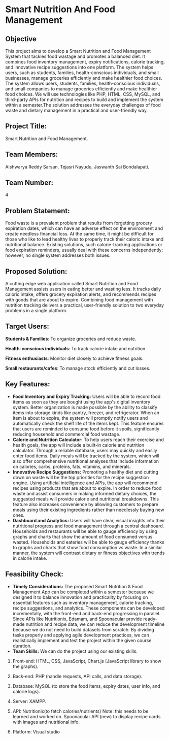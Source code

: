 # Smart Nutrition And Food Management
## Objective
This project aims to develop a Smart Nutrition and Food Management System that tackles food wastage and promotes a balanced diet. It combines food inventory management, expiry notifications, calorie tracking, and innovative recipe suggestions into one platform. The system helps users, such as students, families, health-conscious individuals, and small businesses, manage groceries efficiently and make healthier food choices. The system allows users, students, families, health-conscious individuals, and small companies to manage groceries efficiently and make healthier food choices. We will use technologies like PHP, HTML, CSS, MySQL, and third-party APIs for nutrition and recipes to build and implement the system within a semester.The solution addresses the everyday challenges of food waste and dietary management in a practical and user-friendly way. 
## Project Title: 
Smart Nutrition and Food Management.
## Team Members:
Aishwarya Reddy Sarsan, Tejasri Nayudu, Jaswanth Sai Bondalapati.
## Team Number:
4
## Problem Statement:
Food waste is a prevalent problem that results from forgetting grocery expiration dates, which can have an adverse effect on the environment and create needless financial loss. At the same time, it might be difficult for those who like to lead healthy lives to properly track their caloric intake and nutritional balance. Existing solutions, such calorie-tracking applications or food expiration reminders, usually deal with these concerns independently; however, no single system addresses both issues.
## Proposed Solution: 
A cutting edge web application called Smart Nutrition and Food Management assists users in eating better and wasting less. It tracks daily caloric intake, offers grocery expiration alerts, and recommends recipes with goods that are about to expire. Combining food management with nutrition tracking delivers a practical, user-friendly solution to two everyday problems in a single platform. 
## Target Users: 
**Students & Families**:  To organize groceries and reduce waste. 

**Health-conscious individuals**:  To track calorie intake and nutrition. 

**Fitness enthusiasts**:  Monitor diet closely to achieve fitness goals. 

**Small restaurants/cafes**:  To manage stock efficiently and cut losses. 
## Key Features: 
- **Food Inventory and Expiry Tracking:** Users will be able to record food items as soon as they are bought using the app's digital inventory system. Better organization is made possible by the ability to classify items into storage kinds like pantry, freezer, and refrigerator. When an item is about to expire, the system will promptly notify users and automatically check the shelf life of the items kept. This feature ensures that users are reminded to consume food before it spoils, significantly reducing household and commercial food wastage.
- **Calorie and Nutrition Calculator:** To help users reach their exercise and health goals, the app will include a built-in calorie and nutrition calculator. Through a reliable database, users may quickly and easily enter food items. Daily meals will be tracked by the system, which will also offer comprehensive nutritional analyses that include information on calories, carbs, proteins, fats, vitamins, and minerals.
- **Innovative Recipe Suggestions:** Promoting a healthy diet and cutting down on waste will be the top priorities for the recipe suggestion engine. Using artificial intelligence and APIs, the app will recommend recipes using products that are about to expire. In order to reduce food waste and assist consumers in making informed dietary choices, the suggested meals will provide calorie and nutritional breakdowns. This feature also increases convenience by allowing customers to prepare meals using their existing ingredients rather than needlessly buying new ones.
- **Dashboard and Analytics:** Users will have clear, visual insights into their nutritional progress and food management through a central dashboard. Households and restaurants will be able to gauge efficiency by using graphs and charts that show the amount of food consumed versus wasted. Households and eateries will be able to gauge efficiency thanks to graphs and charts that show food consumption vs waste. In a similar manner, the system will contrast dietary or fitness objectives with trends in calorie intake.
## Feasibility Check: 
- **Timely Considerations:** The proposed Smart Nutrition & Food Management App can be completed within a semester because we designed it to balance innovation and practicality by focusing on essential features such as inventory management, calorie tracking, recipe suggestions, and analytics. These components can be developed incrementally, with the front-end and back-end progressing in parallel. Since APIs like Nutritionix, Edamam, and Spoonacular provide ready-made nutrition and recipe data, we can reduce the development timeline because we do not need to build datasets from scratch. By dividing tasks properly and applying agile development practices, we can realistically implement and test the project within the given course duration.
- **Team Skills:** We can do the project using our existing skills.
1. Front-end: HTML, CSS, JavaScript, Chart.js (JavaScript library to show the graphs). 

2. Back-end: PHP (handle requests, API calls, and data storage). 

3. Database: MySQL (to store the food items, expiry dates, user info, and calorie logs). 

4. Server: XAMPP. 

5. API:  Nutritionix(to fetch calories/nutrients) Note: this needs to be learned and worked on.  Spoonacular API (new) to display recipe cards with images and nutritional info. 

6. Platform: Visual studio 

 


